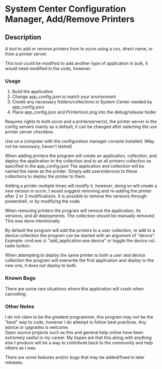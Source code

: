 <h1> System Center Configuration Manager, Add/Remove Printers</h1>

<h2>Description</h2>
A tool to add or remove printers from to sccm using a csv, direct name, or from a printer server.

This tool could be modified to add another type of application in bulk, it would need modified in the code, however.

<h3>Usage</h3>

<ol>
  <li>Build the application</li>
  <li>Change app_config.json to match your environment</li>
  <li>Create any necessary folders/collections in System Center needed by app_config.json</li>
  <li>Place app_config.json and PrinterIcon.png into the debug/release folder</li>
</ol>

Requires rights to both sccm and a printerserver(s), the printer server in the config servers mainly as a default,
it can be changed after selecting the use printer server checkbox.

Use on a computer with the configuration manager console installed. (May not be necessary, haven't tested)

When adding printers the program will create an application, collection, and deploy the application to the collection and to an all printers collection as specified in the app_config.json The application and collection will be named the same as the printer. Simply add  users/devices to these collections to deploy the printer to them.

Adding a printer multiple times will modify it, however, doing so will create a new version in sccm, I would suggest removing and re-adding the printer after 2 or 3 modifications. It is possible to remove the versions through powershell, or by modifying the code.

When removing printers the program will remove the application, its versions, and all deployments. The collection should be manually removed. This was done intentionally.

By default the program will add the printers to a user collection, to add to a device collection the program can be started with an argument of "device". Example: cmd.exe /c "add_application.exe device" or toggle the device col. radio button.

When attempting to deploy the same printer to both a user and device collection the program will overwrite the first application and deploy to the new one, it does not deploy to both.

<h3>Known Bugs</h3>
There are some rare situations where this application will crash when cancelling.

<h3>Other Notes</h3>
I do not claim to be the greatest programmer, this program may not be the "best" way to code, however I do attempt
to follow best practices. Any advice or upgrades is welcome.
<br>
Open source projects such as this and general help online have been extremely useful in my career. 
My hopes are that this along with anything else I produce will be a way to contribute back to the community and help others as I was.

There are some features and/or bugs that may be added/fixed in later releases.
